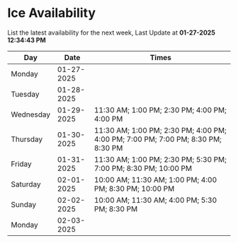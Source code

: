 # Ice Availability

List the latest availability for the next week, Last Update at **01-27-2025 12:34:43 PM**

| Day         | Date        | Times       |
| ----------- | ----------- | ----------- |
|Monday|01-27-2025||
|Tuesday|01-28-2025||
|Wednesday|01-29-2025|11:30 AM; 1:00 PM; 2:30 PM; 4:00 PM; 4:00 PM|
|Thursday|01-30-2025|11:30 AM; 1:00 PM; 2:30 PM; 4:00 PM; 4:00 PM; 7:00 PM; 7:00 PM; 8:30 PM; 8:30 PM|
|Friday|01-31-2025|11:30 AM; 1:00 PM; 2:30 PM; 5:30 PM; 7:00 PM; 8:30 PM; 10:00 PM|
|Saturday|02-01-2025|10:00 AM; 11:30 AM; 1:00 PM; 4:00 PM; 8:30 PM; 10:00 PM|
|Sunday|02-02-2025|10:00 AM; 11:30 AM; 4:00 PM; 5:30 PM; 8:30 PM|
|Monday|02-03-2025||
